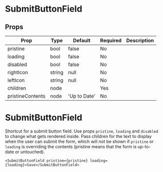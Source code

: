 SubmitButtonField
=================


Props
-----
Prop                  | Type     | Default                   | Required | Description
--------------------- | -------- | ------------------------- | -------- | -----------
pristine|bool|false|No|
loading|bool|false|No|
disabled|bool|false|No|
rightIcon|string|null|No|
leftIcon|string|null|No|
children|node||Yes|
pristineContents|node|'Up to Date'|No|

# SubmitButtonField

Shortcut for a submit button field. Use props `pristine`, `loading` and `disabled` to change what gets rendered inside. Pass children for the text to display when the user can submit the form, which will not be shown if `pristine` or `loading` is overriding the contents (pristine means that the form is up-to-date or untouched).

```
<SubmitButtonField pristine={pristine} loading={loading}>Save</SubmitButtonField>
```
